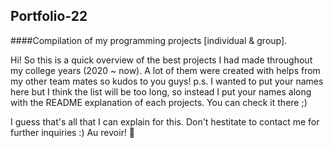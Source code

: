 ## Portfolio-22
####Compilation of my programming projects [individual &amp; group].


Hi! So this is a quick overview of the best projects I had made throughout my college years (2020 ~ now). 
A lot of them were created with helps from my other team mates so kudos to you guys! 
p.s. I wanted to put your names here but I think the list will be too long, so instead I put your names along with the README explanation of each projects. You can check it there ;)

I guess that's all that I can explain for this. Don't hestitate to contact me for further inquiries :) Au revoir! 👋
